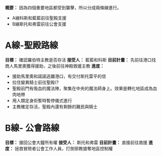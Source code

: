 **概要：** 因為四個重要地區都受到襲擊，所以分成兩條線進行。
- A線科斯和藍藍前往聖殿支援
- B線斯托和弗雷前往公會支援

# A線-聖殿路線
**目標：** 確認羅伯特主教是否存活
**接受人：** 藍藍和科斯
**目前計畫：** 先前往港口找商人馬里奧獲得援助，之後前往神殿救援主教
**進度：** 
- 援助馬里奧和諾諾逃離港口，有交付斯托雷平的信
- 拉住變異騎士前往聖殿(?
- 聖殿前門有吸血的魔法陣，聚集在中央的魔法師身上。效果是轉化地區成為血肉地帶
- 用人類定身術暫時暫停儀式進行
- 主教確定存活，聖殿內還有剩餘的難民與騎士

# B線- 公會路線
**目標：** 搶回公會大鐘所有權
**接受人：** 斯托和弗雷
**目前計畫：** 直接前往救援
**進度：** 拯救冒險者公會工作人員，打倒邪教搶奪地區控制權
